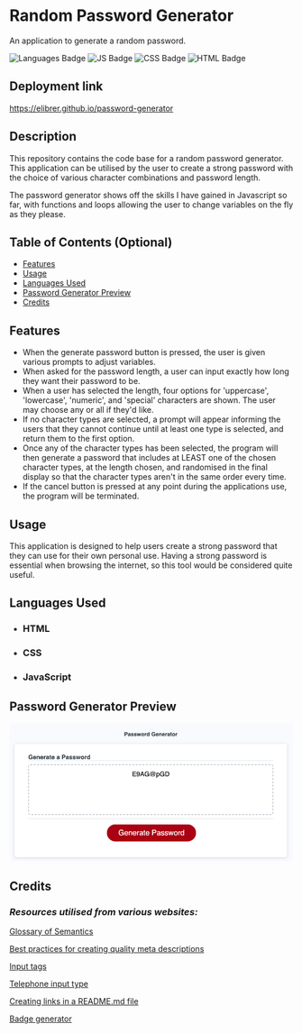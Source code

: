 # Random Password Generator
An application to generate a random password.

![Languages Badge](https://img.shields.io/badge/Languages-3-blue)
![JS Badge](https://img.shields.io/badge/JavaScript-67.3%25-yellow)
![CSS Badge](https://img.shields.io/badge/CSS-22.7%25-blueviolet)
![HTML Badge](https://img.shields.io/badge/HTML-10%25-red)


## Deployment link

https://elibrer.github.io/password-generator

## Description

This repository contains the code base for a random password generator. This application can be utilised by the user to create a strong password with the choice of various character combinations and password length. 

The password generator shows off the skills I have gained in Javascript so far, with functions and loops allowing the user to change variables on the fly as they please. 

## Table of Contents (Optional)

- [Features](#features)
- [Usage](#usage)
- [Languages Used](#languages-used)
- [Password Generator Preview](#full-preview)
- [Credits](#credits)

## Features

- When the generate password button is pressed, the user is given various prompts to adjust variables.
- When asked for the password length, a user can input exactly how long they want their password to be.
- When a user has selected the length, four options for 'uppercase', 'lowercase', 'numeric', and 'special' characters are shown. The user may choose any or all if they'd like.
- If no character types are selected, a prompt will appear informing the users that they cannot continue until at least one type is selected, and return them to the first option.
- Once any of the character types has been selected, the program will then generate a password that includes at LEAST one of the chosen character types, at the length chosen, and randomised in the final display so that the character types aren't in the same order every time.
- If the cancel button is pressed at any point during the applications use, the program will be terminated.

## Usage

This application is designed to help users create a strong password that they can use for their own personal use. Having a strong password is essential when browsing the internet, so this tool would be considered quite useful.

## Languages Used
- ### **HTML**
- ### **CSS**
- ### **JavaScript**

## Password Generator Preview

![Image of the password generator itself, with a randomly generator password displayed.](./assets/images/password-generator.png "Password generator preview")



## Credits

### *Resources utilised from various websites:*

[Glossary of Semantics](https://developer.mozilla.org/en-US/docs/Glossary/Semantics)

[Best practices for creating quality meta descriptions](https://developers.google.com/search/docs/appearance/snippet)


[Input tags](https://www.w3schools.com/tags/tag_label.asp)

[Telephone input type](https://www.w3schools.com/tags/att_input_type_tel.asp)

[Creating links in a README.md file](https://docs.readme.com/main/docs/linking-to-pages)

[Badge generator](https://shields.io/)